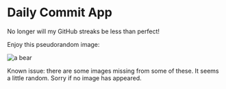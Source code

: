 Daily Commit App
================
No longer will my GitHub streaks be less than perfect!

Enjoy this pseudorandom image:

![a bear](http://placebear.com/200/800 "a bear")

Known issue: there are some images missing from some of these. It seems a little random. Sorry if no image has appeared.